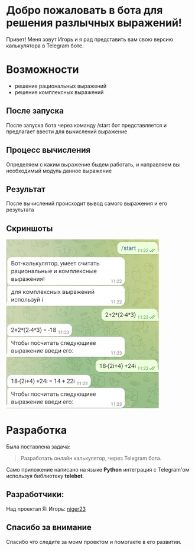 # Добро пожаловать в бота для решения разлычных выражений!

Привет! Меня зовут Игорь и я рад представить вам свою версию калькулятора в Telegram боте.


# Возможности

- решение рациональных выражений
- решение комплексных выражений


## После запуска

После запуска бота через команду /start бот представляется и предлагает ввести для вычислений выражение

## Процесс вычисления

Определяем с каким выражение быдем работать, и направляем вы необходимый модуль данное выражение

## Результат

После вычислений происходит вывод самого выражения и его результата

## Скриншоты

![enter image description here](/Seminars/Seminar009/bot_calc/234.jpg)

# Разработка

Была поставлена задача:
> Разработать онлайн калькулятор, через Telegram бота.

Само приложение написано на языке **Python** интеграция с Telegram'ом используя библиотеку **telebot**.

## Разработчики:

Над проектал Я:
Игорь: [niger23](https://github.com/niger23)

## Спасибо за внимание

Спасибо что следите за моим проектом и помогаете в его развитии.

